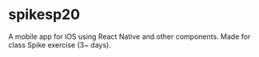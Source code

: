 # spikesp20
A mobile app for iOS using React Native and other components. Made for class Spike exercise (3~ days).
